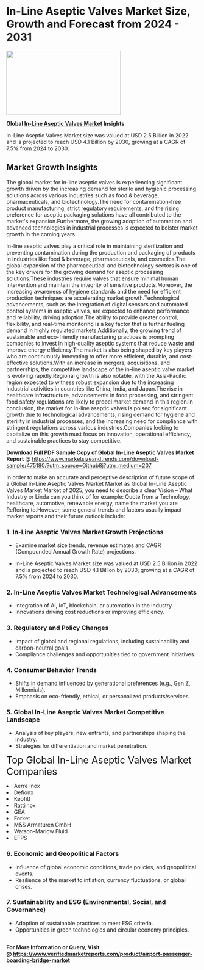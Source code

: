 <H1>In-Line Aseptic Valves Market Size, Growth and Forecast from 2024 - 2031</H1><img class="aligncenter size-medium wp-image-584254" src="https://thirdeyenews.in/wp-content/uploads/2024/09/Global-Market-Research-300x168.jpeg" alt="" width="300" height="168" /><p><strong>Global&nbsp;<a href="https://www.marketsizeandtrends.com/download-sample/475180/?utm_source=Github8j?utm_medium=207">In-Line Aseptic Valves Market</a> Insights</strong></p><p>In-Line Aseptic Valves Market size was valued at USD 2.5 Billion in 2022 and is projected to reach USD 4.1 Billion by 2030, growing at a CAGR of 7.5% from 2024 to 2030.</p><p><h2>Market Growth Insights</h2> <p>The global market for in-line aseptic valves is experiencing significant growth driven by the increasing demand for sterile and hygienic processing solutions across various industries such as food & beverage, pharmaceuticals, and biotechnology.The need for contamination-free product manufacturing, strict regulatory requirements, and the rising preference for aseptic packaging solutions have all contributed to the market's expansion.Furthermore, the growing adoption of automation and advanced technologies in industrial processes is expected to bolster market growth in the coming years.</p> <p>In-line aseptic valves play a critical role in maintaining sterilization and preventing contamination during the production and packaging of products in industries like food & beverage, pharmaceuticals, and cosmetics.The global expansion of the pharmaceutical and biotechnology sectors is one of the key drivers for the growing demand for aseptic processing solutions.These industries require valves that ensure minimal human intervention and maintain the integrity of sensitive products.Moreover, the increasing awareness of hygiene standards and the need for efficient production techniques are accelerating market growth.Technological advancements, such as the integration of digital sensors and automated control systems in aseptic valves, are expected to enhance performance and reliability, driving adoption.The ability to provide greater control, flexibility, and real-time monitoring is a key factor that is further fueling demand in highly regulated markets.Additionally, the growing trend of sustainable and eco-friendly manufacturing practices is prompting companies to invest in high-quality aseptic systems that reduce waste and improve energy efficiency.The market is also being shaped by key players who are continuously innovating to offer more efficient, durable, and cost-effective solutions.With an increase in mergers, acquisitions, and partnerships, the competitive landscape of the in-line aseptic valve market is evolving rapidly.Regional growth is also notable, with the Asia-Pacific region expected to witness robust expansion due to the increasing industrial activities in countries like China, India, and Japan.The rise in healthcare infrastructure, advancements in food processing, and stringent food safety regulations are likely to propel market demand in this region.In conclusion, the market for in-line aseptic valves is poised for significant growth due to technological advancements, rising demand for hygiene and sterility in industrial processes, and the increasing need for compliance with stringent regulations across various industries.Companies looking to capitalize on this growth must focus on innovation, operational efficiency, and sustainable practices to stay competitive.</p> <p><span class=""><strong>Download Full PDF Sample Copy of Global In-Line Aseptic Valves Market Report</strong> @ <a href="https://www.marketsizeandtrends.com/download-sample/475180/?utm_source=Github8j?utm_medium=207" target="_blank">https://www.marketsizeandtrends.com/download-sample/475180/?utm_source=Github8j?utm_medium=207</a></span></p><p>In order to make an accurate and perceptive description of future scope of a Global&nbsp;In-Line Aseptic Valves Market Market as Global&nbsp;In-Line Aseptic Valves Market Market of 2025, you need to describe a clear Vision &ndash; What Industry or Linda can you think of for example: Quote from a Technology, healthcare, automotive, renewable energy, name the market you are Reffering to.However, some general trends and factors usually impact market reports and their future outlook include:</p><h3>1.&nbsp;<strong>In-Line Aseptic Valves Market Growth Projections</strong></h3><ul><li>Examine market size trends, revenue estimates and CAGR (Compounded Annual Growth Rate) projections.</li><li><p>In-Line Aseptic Valves Market size was valued at USD 2.5 Billion in 2022 and is projected to reach USD 4.1 Billion by 2030, growing at a CAGR of 7.5% from 2024 to 2030.</p></li></ul><h3>2.&nbsp;<strong>In-Line Aseptic Valves Market Technological Advancements</strong></h3><ul><li>Integration of AI, IoT, blockchain, or automation in the industry.</li><li>Innovations driving cost reductions or improving efficiency.</li></ul><h3>3.&nbsp;<strong>Regulatory and Policy Changes</strong></h3><ul><li>Impact of global and regional regulations, including sustainability and carbon-neutral goals.</li><li>Compliance challenges and opportunities tied to government initiatives.</li></ul><h3>4.&nbsp;<strong>Consumer Behavior Trends</strong></h3><ul><li>Shifts in demand influenced by generational preferences (e.g., Gen Z, Millennials).</li><li>Emphasis on eco-friendly, ethical, or personalized products/services.</li></ul><h3>5.&nbsp;<strong>Global In-Line Aseptic Valves Market Competitive Landscape</strong></h3><ul><li>Analysis of key players, new entrants, and partnerships shaping the industry.</li><li>Strategies for differentiation and market penetration.</li></ul><p data-pm-slice="1 1 []"><span style="color: inherit; font-family: inherit; font-size: 25px;">Top Global In-Line Aseptic Valves Market Companies</span></p><div class="" data-test-id=""><p><li>Aerre Inox</li><li> Defionx</li><li> Keofitt</li><li> Rattiinox</li><li> GEA</li><li> Forket</li><li> M&S Armaturen GmbH</li><li> Watson-Marlow Fluid</li><li> EFPS</li></p></div><h3>6.&nbsp;<strong>Economic and Geopolitical Factors</strong></h3><ul><li>Influence of global economic conditions, trade policies, and geopolitical events.</li><li>Resilience of the market to inflation, currency fluctuations, or global crises.</li></ul><h3>7.&nbsp;<strong>Sustainability and ESG (Environmental, Social, and Governance)</strong></h3><ul><li>Adoption of sustainable practices to meet ESG criteria.</li><li>Opportunities in green technologies and circular economy principles.</li></ul><h2><strong style="font-size: 14px;">For More Information or Query, Visit @&nbsp;</strong><a style="background-color: #ffffff; font-size: 14px;" href="https://www.marketsizeandtrends.com/report/in-line-aseptic-valves-market/" target="_blank">https://www.verifiedmarketreports.com/product/airport-passenger-boarding-bridge-market</a></h2>